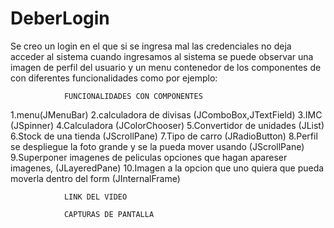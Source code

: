 # DeberLogin
Se creo un login en el que si se ingresa mal las credenciales no deja acceder al sistema
cuando ingresamos al sistema se puede observar una imagen de perfil del usuario
y un menu contenedor de los componentes de con diferentes funcionalidades como por ejemplo:
			
			    FUNCIONALIDADES CON COMPONENTES
1.menu(JMenuBar)
2.calculadora de divisas (JComboBox,JTextField)
3.IMC (JSpinner) 
4.Calculadora (JColorChooser) 
5.Convertidor de unidades (JList) 
6.Stock de una tienda (JScrollPane)
7.Tipo de carro (JRadioButton)
8.Perfil se despliegue la foto grande y se la pueda mover usando (JScrollPane)
9.Superponer imagenes de peliculas opciones que hagan apareser imagenes, (JLayeredPane)
10.Imagen a la opcion que uno quiera que pueda moverla dentro del form (JInternalFrame)

			    LINK DEL VIDEO
			    
			    CAPTURAS DE PANTALLA
	
